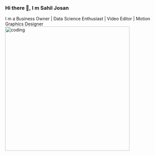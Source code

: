 ### Hi there 👋, I m Sahil Josan
I m a Business Owner | Data Science Enthusiast | Video Editor | Motion Graphics Designer
<img align="center" alt="coding" width= "400" src="https://media4.giphy.com/media/qgQUggAC3Pfv687qPC/giphy.gif?cid=ecf05e47z96pi67b1n29nl4tm6u6yb6ftb867sw8wi4wpy2s&rid=giphy.gif&ct=g">
